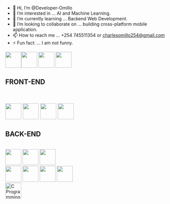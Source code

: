   - 👋 Hi, I’m @Developer-Omillo
- 👀 I’m interested in ...  AI and Machine Learning.
- 🌱 I’m currently learning ... Backend Web Development.
- 💞️ I’m looking to collaborate on ... building cross-platform mobile application.
- 📫 How to reach me ... +254 745511354 or charlesomillo254@gmail.com
- ⚡ Fun fact: ... I am not funny.

<img src="https://cdn.jsdelivr.net/gh/devicons/devicon/icons/html5/html5-original.svg" width="50"/><img src="https://cdn.jsdelivr.net/gh/devicons/devicon/icons/css3/css3-original.svg" width="50"/> <img src="https://cdn.jsdelivr.net/gh/devicons/devicon/icons/javascript/javascript-original.svg" width="50"/> <img src="https://cdn.jsdelivr.net/gh/devicons/devicon/icons/typescript/typescript-original.svg" width="50"/> <h2>FRONT-END <h2/><br /><img src="https://cdn.jsdelivr.net/gh/devicons/devicon/icons/react/react-original.svg" width="50" />
<img src="https://cdn.jsdelivr.net/gh/devicons/devicon/icons/react/react-original.svg" width="50"/> <img src="https://cdn.jsdelivr.net/gh/devicons/devicon/icons/nextjs/nextjs-original.svg" width="50" />
<img src="https://cdn.simpleicons.org/tailwindcss/38BDF8" width="50" /> <h2>BACK-END</h2><br />    <img src="https://cdn.jsdelivr.net/gh/devicons/devicon/icons/python/python-original.svg" width="50" />
<img src="https://cdn.jsdelivr.net/gh/devicons/devicon/icons/django/django-plain.svg" width="50" />
<img src="https://cdn.jsdelivr.net/gh/devicons/devicon/icons/mysql/mysql-original.svg" width="50" /> <br />                           <img src="https://cdn.jsdelivr.net/gh/devicons/devicon/icons/figma/figma-original.svg" width="50"/>                              <img src="https://cdn.jsdelivr.net/gh/devicons/devicon/icons/canva/canva-original.svg" width="50"/>  <img src="https://cdn.jsdelivr.net/gh/devicons/devicon/icons/git/git-original.svg" width="50"/>  <img src="https://github.com/user-attachments/assets/f335ef55-2794-4783-8afc-a7484f86b8d8" width="50" height="50"> <br >
<img src="https://cdn.jsdelivr.net/gh/devicons/devicon/icons/c/c-original.svg" alt="C Programming Language" width="50" height="50"> 








<!---
Charles-Pager/Charles-Pager is a ✨ special ✨ repository because its `README.md` (this file) appears on your GitHub profile.
You can click the Preview link to take a look at your changes.
--->
